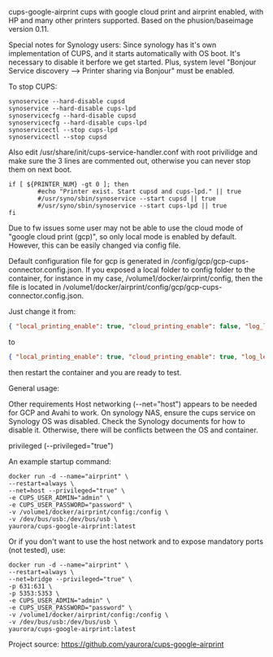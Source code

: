 cups-google-airprint
cups with google cloud print and airprint enabled, with HP and many other printers supported. 
Based on the phusion/baseimage version 0.11.

Special notes for Synology users:
Since synology has it's own implementation of CUPS, and it starts automatically with OS boot. It's necessary to disable it berfore we get started. Plus, system level "Bonjour Service discovery --> Printer sharing via Bonjour" must be enabled.

To stop CUPS:
```shell
synoservice --hard-disable cupsd
synoservice --hard-disable cups-lpd
synoservicecfg --hard-disable cupsd
synoservicecfg --hard-disable cups-lpd
synoservicectl --stop cups-lpd
synoservicectl --stop cupsd
```

Also edit /usr/share/init/cups-service-handler.conf with root privilidge and make sure the 3 lines are commented out, otherwise you can never stop them on next boot.
```shell
if [ ${PRINTER_NUM} -gt 0 ]; then
        #echo "Printer exist. Start cupsd and cups-lpd." || true
        #/usr/syno/sbin/synoservice --start cupsd || true
        #/usr/syno/sbin/synoservice --start cups-lpd || true
fi
```

Due to fw issues some user may not be able to use the cloud mode of "google cloud print (gcp)", so only local mode is enabled by default. However, this can be easily changed via config file.

Default configuration file for gcp is generated in /config/gcp/gcp-cups-connector.config.json. If you exposed a local folder to config folder to the container, for instance in my case, /volume1/docker/airprint/config, then the file is located in /volume1/docker/airprint/config/gcp/gcp-cups-connector.config.json.

Just change it from:
```json
{ "local_printing_enable": true, "cloud_printing_enable": false, "log_level": "INFO", "log_file_name": "/tmp/cloud-print-connector" }
```
to
```json
{ "local_printing_enable": true, "cloud_printing_enable": true, "log_level": "INFO", "log_file_name": "/tmp/cloud-print-connector" }
```
then restart the container and you are ready to test.

General usage:


Other requirements Host networking (--net="host") appears to be needed for GCP and Avahi to work. On synology NAS, ensure the cups service on Synology OS was disabled. Check the Synology documents for how to disable it. Otherwise, there will be conflicts between the OS and container.

privileged (--privileged="true")

An example startup command: 
```shell
docker run -d --name="airprint" \
--restart=always \
--net=host --privileged="true" \
-e CUPS_USER_ADMIN="admin" \
-e CUPS_USER_PASSWORD="password" \
-v /volume1/docker/airprint/config:/config \
-v /dev/bus/usb:/dev/bus/usb \
yaurora/cups-google-airprint:latest
```
Or if you don't want to use the host network and to expose mandatory ports (not tested), use:

```shell
docker run -d --name="airprint" \
--restart=always \
--net=bridge --privileged="true" \
-p 631:631 \
-p 5353:5353 \
-e CUPS_USER_ADMIN="admin" \
-e CUPS_USER_PASSWORD="password" \
-v /volume1/docker/airprint/config:/config \
-v /dev/bus/usb:/dev/bus/usb \
yaurora/cups-google-airprint:latest
```

Project source: https://github.com/yaurora/cups-google-airprint
